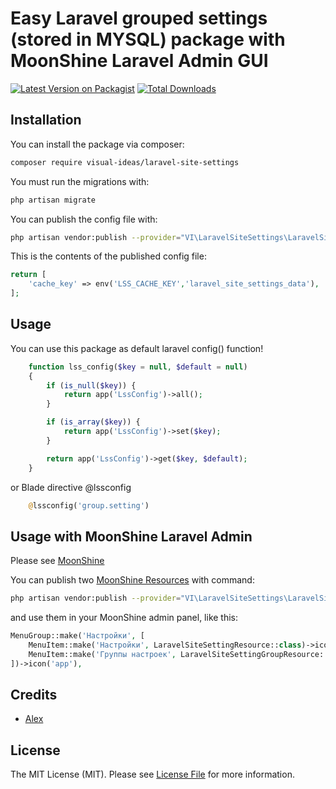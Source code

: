 # Easy Laravel grouped settings (stored in MYSQL) package with MoonShine Laravel Admin GUI

[![Latest Version on Packagist](https://img.shields.io/packagist/v/visual-ideas/laravel-site-settings.svg?style=flat-square)](https://packagist.org/packages/visual-ideas/laravel-site-settings)
[![Total Downloads](https://img.shields.io/packagist/dt/visual-ideas/laravel-site-settings.svg?style=flat-square)](https://packagist.org/packages/visual-ideas/laravel-site-settings)

## Installation

You can install the package via composer:

```bash
composer require visual-ideas/laravel-site-settings
```

You must run the migrations with:

```bash
php artisan migrate
```

You can publish the config file with:

```bash
php artisan vendor:publish --provider="VI\LaravelSiteSettings\LaravelSiteSettingsProvider" --tag="config"
```

This is the contents of the published config file:

```php
return [
    'cache_key' => env('LSS_CACHE_KEY','laravel_site_settings_data'),
];
```

## Usage

You can use this package as default laravel config() function!

```php
    function lss_config($key = null, $default = null)
    {
        if (is_null($key)) {
            return app('LssConfig')->all();
        }

        if (is_array($key)) {
            return app('LssConfig')->set($key);
        }

        return app('LssConfig')->get($key, $default);
    }
```

or Blade directive @lssconfig
```php
    @lssconfig('group.setting')
```

## Usage with MoonShine Laravel Admin
Please see [MoonShine](https://moonshine.cutcode.ru/)

You can publish two [MoonShine Resources](https://moonshine.cutcode.ru/resources-index) with command:
```bash
php artisan vendor:publish --provider="VI\LaravelSiteSettings\LaravelSiteSettingsProvider" --tag="moonshine"
```
and use them in your MoonShine admin panel, like this:

```php
MenuGroup::make('Настройки', [
    MenuItem::make('Настройки', LaravelSiteSettingResource::class)->icon('app'),
    MenuItem::make('Группы настроек', LaravelSiteSettingGroupResource::class)->icon('app'),
])->icon('app'),
```

## Credits

- [Alex](https://github.com/alexvenga)

## License

The MIT License (MIT). Please see [License File](LICENSE) for more information.


